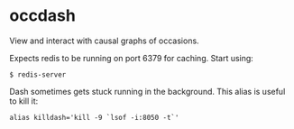 # occdash

View and interact with causal graphs of occasions.

Expects redis to be running on port 6379 for caching. Start using:

    $ redis-server
    
Dash sometimes gets stuck running in the background. This alias is useful to kill it:
 
    alias killdash='kill -9 `lsof -i:8050 -t`'
    
 
    
  

